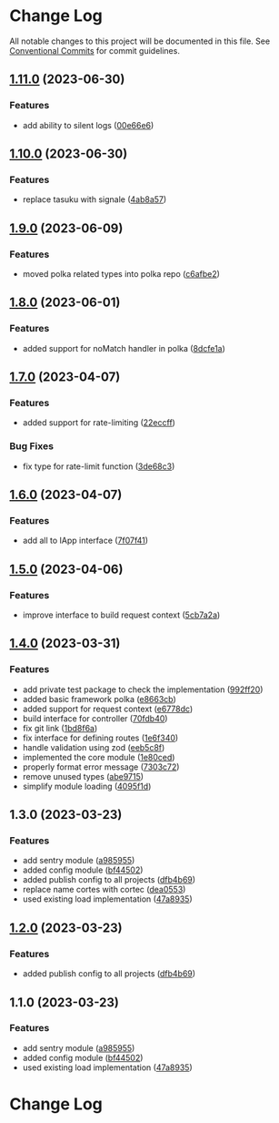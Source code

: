 # Change Log

All notable changes to this project will be documented in this file.
See [Conventional Commits](https://conventionalcommits.org) for commit guidelines.

## [1.11.0](https://github.com/saswatds/cortec/compare/@cortec/types@1.10.0...@cortec/types@1.11.0) (2023-06-30)

### Features

- add ability to silent logs ([00e66e6](https://github.com/saswatds/cortec/commit/00e66e6196c1ffd90ff0c196fdcf1270cdee961f))

## [1.10.0](https://github.com/saswatds/cortec/compare/@cortec/types@1.9.0...@cortec/types@1.10.0) (2023-06-30)

### Features

- replace tasuku with signale ([4ab8a57](https://github.com/saswatds/cortec/commit/4ab8a5792e065e9174eff7cda3e0a2596aa2141b))

## [1.9.0](https://github.com/saswatds/cortec/compare/@cortec/types@1.8.0...@cortec/types@1.9.0) (2023-06-09)

### Features

- moved polka related types into polka repo ([c6afbe2](https://github.com/saswatds/cortec/commit/c6afbe275e8c487ab9dc2c582a7b6ea222b34553))

## [1.8.0](https://github.com/saswatds/cortec/compare/@cortec/types@1.7.0...@cortec/types@1.8.0) (2023-06-01)

### Features

- added support for noMatch handler in polka ([8dcfe1a](https://github.com/saswatds/cortec/commit/8dcfe1a1e7557aa61bed656f56bc0ede31be1740))

## [1.7.0](https://github.com/saswatds/cortec/compare/@cortec/types@1.6.0...@cortec/types@1.7.0) (2023-04-07)

### Features

- added support for rate-limiting ([22eccff](https://github.com/saswatds/cortec/commit/22eccff1f0496c9e6776bc610e8beb4d9b81679a))

### Bug Fixes

- fix type for rate-limit function ([3de68c3](https://github.com/saswatds/cortec/commit/3de68c3e16913a469e49dd89da64e1208b2fac36))

## [1.6.0](https://github.com/saswatds/cortec/compare/@cortec/types@1.5.0...@cortec/types@1.6.0) (2023-04-07)

### Features

- add all to IApp interface ([7f07f41](https://github.com/saswatds/cortec/commit/7f07f414bb18ac0d7740b6dc2d26d632526b81f7))

## [1.5.0](https://github.com/saswatds/cortec/compare/@cortec/types@1.4.0...@cortec/types@1.5.0) (2023-04-06)

### Features

- improve interface to build request context ([5cb7a2a](https://github.com/saswatds/cortec/commit/5cb7a2a1becb5896cd548ecee458126625a6763d))

## [1.4.0](https://github.com/saswatds/cortec/compare/@cortec/types@1.3.0...@cortec/types@1.4.0) (2023-03-31)

### Features

- add private test package to check the implementation ([992ff20](https://github.com/saswatds/cortec/commit/992ff20ca4c3b7ce2d154323a6a9e763c2214c22))
- added basic framework polka ([e8663cb](https://github.com/saswatds/cortec/commit/e8663cb6b0103c2c530539b96c3fc959c14860e3))
- added support for request context ([e6778dc](https://github.com/saswatds/cortec/commit/e6778dcb1ca4780e5ba3536905eccf3f79225a16))
- build interface for controller ([70fdb40](https://github.com/saswatds/cortec/commit/70fdb40571b8bf775b59bf4fe37707abd50ffac9))
- fix git link ([1bd8f6a](https://github.com/saswatds/cortec/commit/1bd8f6a6789555c02abaaa58b58d82c6a474f23c))
- fix interface for defining routes ([1e6f340](https://github.com/saswatds/cortec/commit/1e6f340aec346559189d9b72f36c8a95d549d6d9))
- handle validation using zod ([eeb5c8f](https://github.com/saswatds/cortec/commit/eeb5c8fa84a8dc09a46028d7214731f4a1692742))
- implemented the core module ([1e80ced](https://github.com/saswatds/cortec/commit/1e80cedb57b33492252018de6006af587124f3d8))
- properly format error message ([7303c72](https://github.com/saswatds/cortec/commit/7303c72ad83821dbdbb8961e447548cb6d2b5b4f))
- remove unused types ([abe9715](https://github.com/saswatds/cortec/commit/abe971596e4c13bc24fe43f71068505eeaff1fad))
- simplify module loading ([4095f1d](https://github.com/saswatds/cortec/commit/4095f1d20fde56abef6c08613defa6bb2f9e2f96))

## 1.3.0 (2023-03-23)

### Features

- add sentry module ([a985955](https://github.com/saswatds/cortec/commit/a9859556e0578af9f179256b1dac45cc9c0bd197))
- added config module ([bf44502](https://github.com/saswatds/cortec/commit/bf445029dfa028cb88fe00ebc0665460ea7cd623))
- added publish config to all projects ([dfb4b69](https://github.com/saswatds/cortec/commit/dfb4b69645b860b6686792d7a4272700686fd544))
- replace name cortes with cortec ([dea0553](https://github.com/saswatds/cortec/commit/dea055356354609a61c9900293a68c07cb71ba54))
- used existing load implementation ([47a8935](https://github.com/saswatds/cortec/commit/47a893576e6ddaddcf940dfb25dc20e42a718b5b))

## [1.2.0](https://github.com/saswatds/cortec/compare/@cortec/types@1.1.0...@cortec/types@1.2.0) (2023-03-23)

### Features

- added publish config to all projects ([dfb4b69](https://github.com/saswatds/cortec/commit/dfb4b69645b860b6686792d7a4272700686fd544))

## 1.1.0 (2023-03-23)

### Features

- add sentry module ([a985955](https://github.com/saswatds/cortec/commit/a9859556e0578af9f179256b1dac45cc9c0bd197))
- added config module ([bf44502](https://github.com/saswatds/cortec/commit/bf445029dfa028cb88fe00ebc0665460ea7cd623))
- used existing load implementation ([47a8935](https://github.com/saswatds/cortec/commit/47a893576e6ddaddcf940dfb25dc20e42a718b5b))

# Change Log
